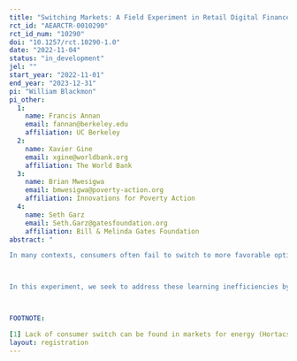 ```yaml
---
title: "Switching Markets: A Field Experiment in Retail Digital Finance in Tanzania"
rct_id: "AEARCTR-0010290"
rct_id_num: "10290"
doi: "10.1257/rct.10290-1.0"
date: "2022-11-04"
status: "in_development"
jel: ""
start_year: "2022-11-01"
end_year: "2023-12-31"
pi: "William Blackmon"
pi_other:
  1:
    name: Francis Annan
    email: fannan@berkeley.edu
    affiliation: UC Berkeley
  2:
    name: Xavier Gine
    email: xgine@worldbank.org
    affiliation: The World Bank
  3:
    name: Brian Mwesigwa
    email: bmwesigwa@poverty-action.org
    affiliation: Innovations for Poverty Action
  4:
    name: Seth Garz
    email: Seth.Garz@gatesfoundation.org
    affiliation: Bill & Melinda Gates Foundation
abstract: "
In many contexts, consumers often fail to switch to more favorable options.[1] A leading an important example is the market for digital financial services (DFS) -- particularly mobile money -- where users rely on agent to complete transactions such as withdrawing cash from their digital wallets. We seek to address two potential inefficiencies related to mobile money agents. First, these agents tend to be concentrated geographically and offer the same basic services, so consumers face a choice of which agent to use. Evidence from mystery shopping shows there is significant variation in the fees these agents charge and the reliability of the services they offer. Consumers do not always use the lowest cost or most reliable agent, suggesting that either other factors are more important to consumers, or that consumers are unaware of agents' cost and reliability. Second, presumably because of a lack of digital literacy, consumers often use agents to complete transactions that they should be able to conduct on their own, such as making transfers or checking their balances.

In this experiment, we seek to address these learning inefficiencies by encouraging consumers to make additional transactions with mobile money agents. To address the first challenge, we encouraging consumers to "shop around," visiting agents they don't regularly use, and explore whether this leads consumers to learn which agents are best in their area, change the agents they use, and ultimately incur lower costs and higher reliability. To address the second challenge, we explore whether making additional transactions with any agent (either their regular agents or new ones) leads consumers to rely less on the assistance of agents and to conduct transactions on their own.

FOOTNOTE:
[1] Lack of consumer switch can be found in markets for energy (Hortacsu et al. 2017; Ito et al. 2017; Office of Gas and Electricity Markets 2019), health insurance (Handel 2013; Polyakova, 2016), credit cards (Stango and Zinman 2015; Galenianos and Gavazza 2020), paid TV (Shcherbakov 2016), mobile phone services (Shy 2002), auto insurance (Kiss 2019), and mortgages (Keys et al. 2016; Andersen et al., 2020), and even attempts to lower switching costs do not result in high switching rates (Office of Gas and Electricity Markets 2020)."
layout: registration
---
```


